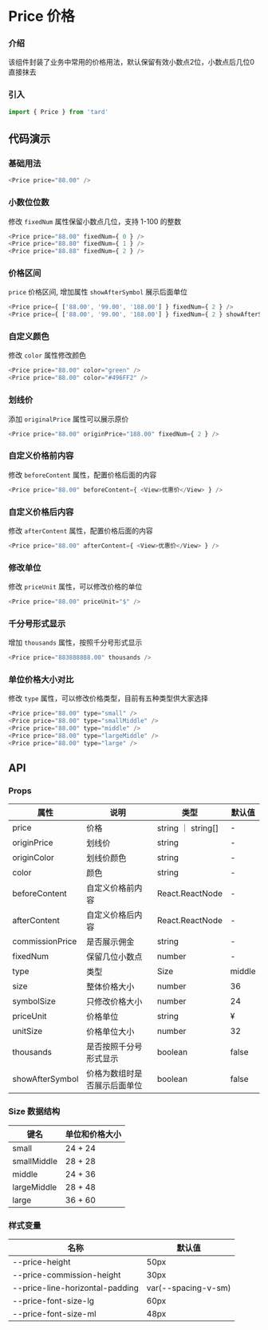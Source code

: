 # Price 价格
### 介绍
该组件封装了业务中常用的价格用法，默认保留有效小数点2位，小数点后几位0直接抹去
### 引入
```js
import { Price } from 'tard'
```
## 代码演示
### 基础用法
```js
<Price price="88.00" />
```

### 小数位位数
修改 `fixedNum` 属性保留小数点几位，支持 1-100 的整数
```js
<Price price="88.00" fixedNum={ 0 } />
<Price price="88.80" fixedNum={ 1 } />
<Price price="88.88" fixedNum={ 2 } />
```
### 价格区间
`price` 价格区间, 增加属性 `showAfterSymbol` 展示后面单位
```js
<Price price={ ['88.00', '99.00', '188.00'] } fixedNum={ 2 } />
<Price price={ ['88.00', '99.00', '188.00'] } fixedNum={ 2 } showAfterSymbol />
```

### 自定义颜色
修改 `color` 属性修改颜色
```js
<Price price="88.00" color="green" />
<Price price="88.00" color="#496FF2" />
```

### 划线价
添加 `originalPrice` 属性可以展示原价
```js
<Price price="88.00" originPrice="188.00" fixedNum={ 2 } />
```

### 自定义价格前内容
修改 `beforeContent` 属性，配置价格后面的内容
```js
<Price price="88.00" beforeContent={ <View>优惠价</View> } />
```

### 自定义价格后内容
修改 `afterContent` 属性，配置价格后面的内容
```js
<Price price="88.00" afterContent={ <View>优惠价</View> } />
```

### 修改单位
修改 `priceUnit` 属性，可以修改价格的单位
```js
<Price price="88.00" priceUnit="$" />
```

### 千分号形式显示
增加 `thousands` 属性，按照千分号形式显示
```js
<Price price="883888888.00" thousands />
```

### 单位价格大小对比
修改 `type` 属性，可以修改价格类型，目前有五种类型供大家选择
```js
<Price price="88.00" type="small" />
<Price price="88.00" type="smallMiddle" />
<Price price="88.00" type="middle" />
<Price price="88.00" type="largeMiddle" />
<Price price="88.00" type="large" />
```

## API
### Props
|  属性   | 说明  | 类型 | 默认值 |
|  ----  | ----  | ---- | ---- |
| price | 价格 | string ｜ string[] | - |
| originPrice | 划线价 | string | - |
| originColor | 划线价颜色 | string | - |
| color | 颜色 | string | - |
| beforeContent | 自定义价格前内容 | React.ReactNode | - |
| afterContent | 自定义价格后内容 | React.ReactNode | - |
| commissionPrice | 是否展示佣金 | string | - |
| fixedNum | 保留几位小数点 | number | - |
| type | 类型 | Size | middle |
| size | 整体价格大小 | number | 36 |
| symbolSize | 只修改价格大小 | number | 24 |
| priceUnit | 价格单位 | string | ¥ |
| unitSize | 价格单位大小 | number | 32 |
| thousands | 是否按照千分号形式显示 | boolean | false |
| showAfterSymbol | 价格为数组时是否展示后面单位 | boolean | false |

### Size 数据结构
|  键名   | 单位和价格大小  |
|  ----  | ----  |
| small | 24 + 24 |
| smallMiddle | 28 + 28 |
| middle | 24 + 36 |
| largeMiddle | 28 + 48 |
| large | 36 + 60 |

### 样式变量
|  名称  | 默认值 |
|  ---- | ---- |
|  --price-height | 50px |
|  --price-commission-height | 30px |
|  --price-line-horizontal-padding | var(--spacing-v-sm) |
|  --price-font-size-lg | 60px |
|  --price-font-size-ml | 48px |
